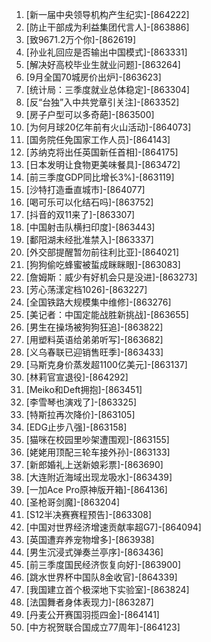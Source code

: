 
1. [新一届中央领导机构产生纪实]-[864222]
1. [防止干部成为利益集团代言人]-[863886]
1. [致9671.2万个你]-[862619]
1. [孙业礼回应是否输出中国模式]-[863331]
1. [解决好高校毕业生就业问题]-[863264]
1. [9月全国70城房价出炉]-[863623]
1. [统计局：三季度就业总体稳定]-[863304]
1. [反“台独”入中共党章引关注]-[863352]
1. [房子户型可以多奇葩]-[863500]
1. [为何月球20亿年前有火山活动]-[864073]
1. [国务院任免国家工作人员]-[864143]
1. [苏纳克将出任英国新任首相]-[864175]
1. [日本发明让食物更美味餐具]-[863472]
1. [前三季度GDP同比增长3%]-[863119]
1. [沙特打造垂直城市]-[864077]
1. [喝可乐可以化结石吗]-[863752]
1. [抖音的双11来了]-[863307]
1. [中国射击队横扫印度]-[863443]
1. [鄱阳湖未经批准禁入]-[863337]
1. [外交部提醒暂勿前往利比亚]-[864021]
1. [狗狗偷吃蜂蜜被蜇成眯眯眼]-[863083]
1. [詹姆斯：威少有好机会只是没进]-[863273]
1. [芳心荡漾定档1026]-[863227]
1. [全国铁路大规模集中维修]-[863276]
1. [美记者：中国定能战胜新挑战]-[863655]
1. [男生在操场被狗狗狂追]-[863822]
1. [用塑料英语给弟弟听写]-[863682]
1. [义乌春联已迎销售旺季]-[863433]
1. [马斯克身价蒸发超1100亿美元]-[863137]
1. [林莉官宣退役]-[864292]
1. [Meiko和Deft拥抱]-[863451]
1. [李雪琴也演戏了]-[863325]
1. [特斯拉再次降价]-[863105]
1. [EDG止步八强]-[863158]
1. [猫咪在校园里吵架遭围观]-[863155]
1. [姥姥用顶配三轮车接外孙]-[863133]
1. [新郎婚礼上送新娘彩票]-[863690]
1. [大连附近海域出现龙吸水]-[863439]
1. [一加Ace Pro原神版开箱]-[864136]
1. [圣枪哥剑魔]-[863204]
1. [S12半决赛赛程预告]-[863308]
1. [中国对世界经济增速贡献率超G7]-[864094]
1. [英国遭弃养宠物增多]-[863938]
1. [男生沉浸式弹奏兰亭序]-[863436]
1. [前三季度国民经济恢复向好]-[863900]
1. [跳水世界杯中国队8金收官]-[864339]
1. [我国建立首个极深地下实验室]-[863824]
1. [法国舞者身体表现力]-[863287]
1. [丹麦公开赛国羽揽四金]-[864141]
1. [中方祝贺联合国成立77周年]-[864123]